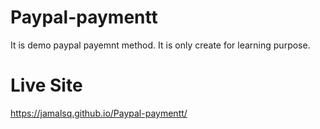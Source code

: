 # Paypal-paymentt

It is demo paypal payemnt method. It is only create for learning purpose.

# Live Site
https://jamalsq.github.io/Paypal-paymentt/
